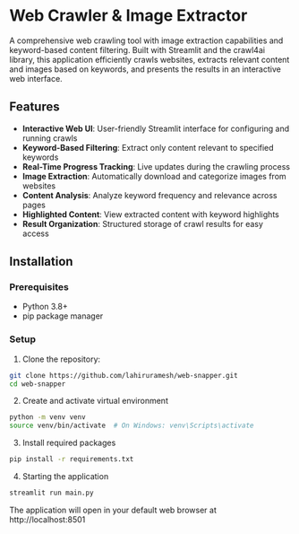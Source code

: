 # Web Crawler & Image Extractor

A comprehensive web crawling tool with image extraction capabilities and keyword-based content filtering. Built with Streamlit and the crawl4ai library, this application efficiently crawls websites, extracts relevant content and images based on keywords, and presents the results in an interactive web interface.

## Features

- **Interactive Web UI**: User-friendly Streamlit interface for configuring and running crawls
- **Keyword-Based Filtering**: Extract only content relevant to specified keywords
- **Real-Time Progress Tracking**: Live updates during the crawling process
- **Image Extraction**: Automatically download and categorize images from websites
- **Content Analysis**: Analyze keyword frequency and relevance across pages
- **Highlighted Content**: View extracted content with keyword highlights
- **Result Organization**: Structured storage of crawl results for easy access

## Installation

### Prerequisites

- Python 3.8+
- pip package manager

### Setup

1. Clone the repository:
```bash
git clone https://github.com/lahiruramesh/web-snapper.git
cd web-snapper
```

2. Create and activate virtual environment
```bash
python -m venv venv
source venv/bin/activate  # On Windows: venv\Scripts\activate
```

3. Install required packages
```bash
pip install -r requirements.txt
```

4. Starting the application
```bash
streamlit run main.py
```

The application will open in your default web browser at http://localhost:8501